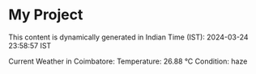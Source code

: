 # My Project

This content is dynamically generated in Indian Time (IST): 2024-03-24 23:58:57 IST


Current Weather in Coimbatore:
Temperature: 26.88 °C
Condition: haze
